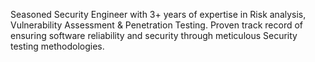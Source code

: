 Seasoned Security Engineer with 3+ years of expertise in Risk analysis, Vulnerability Assessment & Penetration Testing. Proven track record of ensuring software reliability and security through meticulous Security testing methodologies.
